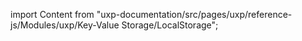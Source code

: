 
import Content from "uxp-documentation/src/pages/uxp/reference-js/Modules/uxp/Key-Value Storage/LocalStorage";

<Content query="product=xd"/>
